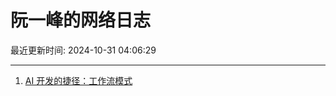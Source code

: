 # 阮一峰的网络日志

最近更新时间: 2024-10-31 04:06:29

--- 
1. [AI 开发的捷径：工作流模式](http://www.ruanyifeng.com/blog/2024/10/coze.html) 

